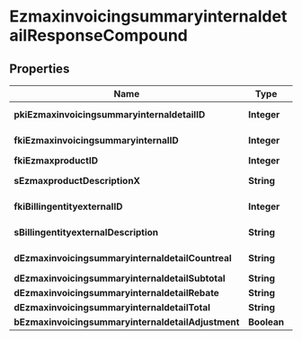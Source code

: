 

# EzmaxinvoicingsummaryinternaldetailResponseCompound

## Properties

Name | Type | Description | Notes
------------ | ------------- | ------------- | -------------
**pkiEzmaxinvoicingsummaryinternaldetailID** | **Integer** | The unique ID of the Ezmaxinvoicingsummaryinternaldetail |  [optional]
**fkiEzmaxinvoicingsummaryinternalID** | **Integer** | The unique ID of the Ezmaxinvoicingsummaryinternal |  [optional]
**fkiEzmaxproductID** | **Integer** | The unique ID of the Ezmaxproduct | 
**sEzmaxproductDescriptionX** | **String** | The description of the Ezmaxproduct in the language of the requester | 
**fkiBillingentityexternalID** | **Integer** | The unique ID of the Billingentityexternal | 
**sBillingentityexternalDescription** | **String** | The description of the Billingentityexternal | 
**dEzmaxinvoicingsummaryinternaldetailCountreal** | **String** | The count item invoiced for the product | 
**dEzmaxinvoicingsummaryinternaldetailSubtotal** | **String** | The subtotal invoiced for the product | 
**dEzmaxinvoicingsummaryinternaldetailRebate** | **String** | The rebate for the product | 
**dEzmaxinvoicingsummaryinternaldetailTotal** | **String** | The total invoiced for the product | 
**bEzmaxinvoicingsummaryinternaldetailAdjustment** | **Boolean** | Whether if it&#39;s an adjustment | 




